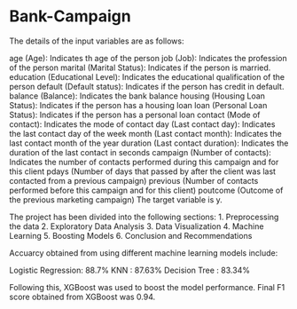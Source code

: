 # Bank-Campaign
The details of the input variables are as follows:

age (Age): Indicates th age of the person
job (Job): Indicates the profession of the person
marital (Marital Status): Indicates if the person is married.
education (Educational Level): Indicates the educational qualification of the person
default (Default status): Indicates if the person has credit in default.
balance (Balance): Indicates the bank balance
housing (Housing Loan Status): Indicates if the person has a housing loan
loan (Personal Loan Status): Indicates if the person has a personal loan
contact (Mode of contact): Indicates the mode of contact
day (Last contact day): Indicates the last contact day of the week
month (Last contact month): Indicates the last contact month of the year
duration (Last contact duration): Indicates the duration of the last contact in seconds
campaign (Number of contacts): Indicates the number of contacts performed during this campaign and for this client
pdays (Number of days that passed by after the client was last contacted from a previous campaign)
previous (Number of contacts performed before this campaign and for this client)
poutcome (Outcome of the previous marketing campaign)
The target variable is y.

The project has been divided into the following sections: 1. Preprocessing the data 2. Exploratory Data Analysis 3. Data Visualization 4. Machine Learning 5. Boosting Models 6. Conclusion and Recommendations


Accuarcy obtained from using different machine learning models include:

Logistic Regression: 88.7%
KNN : 87.63%
Decision Tree : 83.34%

Following this, XGBoost was used to boost the model performance. Final F1 score obtained from XGBoost was 0.94.
